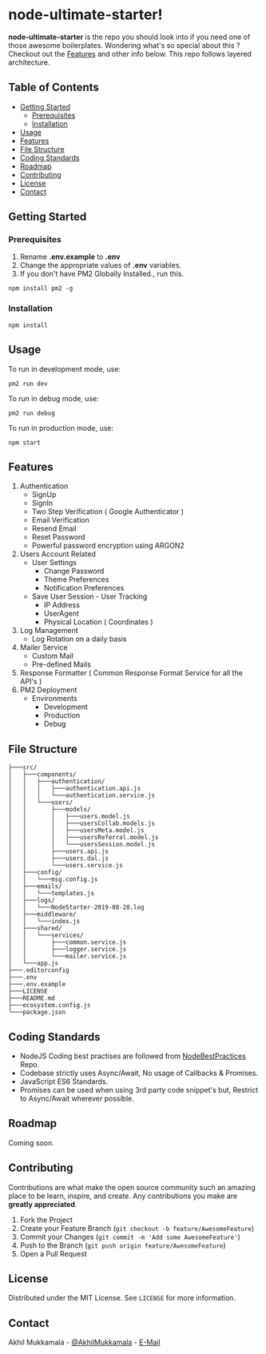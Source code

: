 # node-ultimate-starter!

**node-ultimate-starter** is the repo you should look into if you need one of those awesome boilerplates. Wondering what's so special about this ? Checkout out the [Features](#features) and other info below. This repo follows layered architecture.

## Table of Contents

* [Getting Started](#getting-started)
  * [Prerequisites](#prerequisites)
  * [Installation](#installation)
* [Usage](#usage)
* [Features](#features)
* [File Structure](#file-structure)
* [Coding Standards](#coding-standards)
* [Roadmap](#roadmap)
* [Contributing](#contributing)
* [License](#license)
* [Contact](#contact)

## Getting Started

###  Prerequisites

1. Rename **.env.example** to **.env**
2. Change the appropriate values of **.env** variables.
3. If you don't have PM2 Globally Installed., run this.
```
npm install pm2 -g
```
### Installation
```
npm install
```
## Usage

To run in development mode, use:
```
pm2 run dev
```
To run in debug mode, use:
```
pm2 run debug
```

To run in production mode, use:
```
npm start
```

## Features

1. Authentication
    - SignUp
    - SignIn
    - Two Step Verification ( Google Authenticator )
    - Email Verification
    - Resend Email
    - Reset Password
    - Powerful password encryption using ARGON2
2. Users Account Related
	- User Settings
		- Change Password
		- Theme Preferences
		- Notification Preferences
	- Save User Session - User Tracking
		- IP Address
		- UserAgent
		- Physical Location ( Coordinates )
4. Log Management
	- Log Rotation on a daily basis
5. Mailer Service
	- Custom Mail
	- Pre-defined Mails
6. Response Formatter ( Common Response Format Service for all the API's )
7. PM2 Deployment
	- Environments
		- Development
		- Production
		- Debug


## File Structure

```
├───src/
│   ├───components/
│   │   ├───authentication/
│   │   │   ├───authentication.api.js
│   │   │   └───authentication.service.js
│   │   └───users/
│   │       ├───models/
│   │       │   ├───users.model.js
│   │       │   ├───usersCollab.models.js
│   │       │   ├───usersMeta.model.js
│   │       │   ├───usersReferral.model.js
│   │       │   └───usersSession.model.js
│   │       ├───users.api.js
│   │       ├───users.dal.js
│   │       └───users.service.js
│   ├───config/
│   │   └───msg.config.js
│   ├───emails/
│   │   └───templates.js
│   ├───logs/
│   │   └───NodeStarter-2019-08-28.log
│   ├───middleware/
│   │   └───index.js
│   ├───shared/
│   │   └───services/
│   │       ├───common.service.js
│   │       ├───logger.service.js
│   │       └───mailer.service.js
│   └───app.js
├───.editorconfig
├───.env
├───.env.example
├───LICENSE
├───README.md
├───ecosystem.config.js
└───package.json
```


## Coding Standards

- NodeJS Coding best practises are followed from [NodeBestPractices](https://github.com/goldbergyoni/nodebestpractices) Repo.
- Codebase strictly uses Async/Await, No usage of Callbacks & Promises.
- JavaScript ES6 Standards.
- Promises can be used when using 3rd party code snippet's but, Restrict to Async/Await wherever possible.

## Roadmap

Coming soon.

## Contributing

 Contributions are what make the open source community such an amazing place to be learn, inspire, and create. Any contributions you make are  **greatly appreciated**.

1.  Fork the Project
2.  Create your Feature Branch (`git checkout -b feature/AwesomeFeature`)
3.  Commit your Changes (`git commit -m 'Add some AwesomeFeature'`)
4.  Push to the Branch (`git push origin feature/AwesomeFeature`)
5.  Open a Pull Request

## License

Distributed under the MIT License. See  `LICENSE`  for more information.

## Contact

Akhil Mukkamala - [@AkhilMukkamala](https://twitter.com/AkhilMukkamala) - [E-Mail](mailto:akhil.mukkamala@gmail.com)
